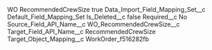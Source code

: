 <?xml version="1.0" encoding="UTF-8"?>
<CustomMetadata xmlns="http://soap.sforce.com/2006/04/metadata" xmlns:xsi="http://www.w3.org/2001/XMLSchema-instance" xmlns:xsd="http://www.w3.org/2001/XMLSchema">
    <label>WO RecommendedCrewSize</label>
    <protected>true</protected>
    <values>
        <field>Data_Import_Field_Mapping_Set__c</field>
        <value xsi:type="xsd:string">Default_Field_Mapping_Set</value>
    </values>
    <values>
        <field>Is_Deleted__c</field>
        <value xsi:type="xsd:boolean">false</value>
    </values>
    <values>
        <field>Required__c</field>
        <value xsi:type="xsd:string">No</value>
    </values>
    <values>
        <field>Source_Field_API_Name__c</field>
        <value xsi:type="xsd:string">WO_RecommendedCrewSize__c</value>
    </values>
    <values>
        <field>Target_Field_API_Name__c</field>
        <value xsi:type="xsd:string">RecommendedCrewSize</value>
    </values>
    <values>
        <field>Target_Object_Mapping__c</field>
        <value xsi:type="xsd:string">WorkOrder_f516282fb</value>
    </values>
</CustomMetadata>
